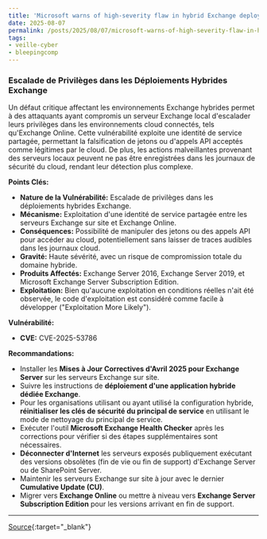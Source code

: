 ```yaml
---
title: 'Microsoft warns of high-severity flaw in hybrid Exchange deployments'
date: 2025-08-07
permalink: /posts/2025/08/07/microsoft-warns-of-high-severity-flaw-in-hybrid-exchange-deployments/
tags:
- veille-cyber
- bleepingcomp
---
```

### Escalade de Privilèges dans les Déploiements Hybrides Exchange

Un défaut critique affectant les environnements Exchange hybrides permet à des attaquants ayant compromis un serveur Exchange local d'escalader leurs privilèges dans les environnements cloud connectés, tels qu'Exchange Online. Cette vulnérabilité exploite une identité de service partagée, permettant la falsification de jetons ou d'appels API acceptés comme légitimes par le cloud. De plus, les actions malveillantes provenant des serveurs locaux peuvent ne pas être enregistrées dans les journaux de sécurité du cloud, rendant leur détection plus complexe.

**Points Clés:**

*   **Nature de la Vulnérabilité:** Escalade de privilèges dans les déploiements hybrides Exchange.
*   **Mécanisme:** Exploitation d'une identité de service partagée entre les serveurs Exchange sur site et Exchange Online.
*   **Conséquences:** Possibilité de manipuler des jetons ou des appels API pour accéder au cloud, potentiellement sans laisser de traces audibles dans les journaux cloud.
*   **Gravité:** Haute sévérité, avec un risque de compromission totale du domaine hybride.
*   **Produits Affectés:** Exchange Server 2016, Exchange Server 2019, et Microsoft Exchange Server Subscription Edition.
*   **Exploitation:** Bien qu'aucune exploitation en conditions réelles n'ait été observée, le code d'exploitation est considéré comme facile à développer ("Exploitation More Likely").

**Vulnérabilité:**

*   **CVE:** CVE-2025-53786

**Recommandations:**

*   Installer les **Mises à Jour Correctives d'Avril 2025 pour Exchange Server** sur les serveurs Exchange sur site.
*   Suivre les instructions de **déploiement d'une application hybride dédiée Exchange**.
*   Pour les organisations utilisant ou ayant utilisé la configuration hybride, **réinitialiser les clés de sécurité du principal de service** en utilisant le mode de nettoyage du principal de service.
*   Exécuter l'outil **Microsoft Exchange Health Checker** après les corrections pour vérifier si des étapes supplémentaires sont nécessaires.
*   **Déconnecter d'Internet** les serveurs exposés publiquement exécutant des versions obsolètes (fin de vie ou fin de support) d'Exchange Server ou de SharePoint Server.
*   Maintenir les serveurs Exchange sur site à jour avec le dernier **Cumulative Update (CU)**.
*   Migrer vers **Exchange Online** ou mettre à niveau vers **Exchange Server Subscription Edition** pour les versions arrivant en fin de support.

---
[Source](https://www.bleepingcomputer.com/news/microsoft/microsoft-warns-of-high-severity-flaw-in-hybrid-exchange-deployments/){:target="_blank"}
